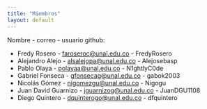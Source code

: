 ```yaml
---
title: "Miembros"
layout: default
---
```

Nombre - correo - usuario github:
- Fredy Rosero - [faroseroc@unal.edu.co](mailto:faroseroc@unal.edu.co) - FredyRosero
- Alejandro Alejo - [alsalejopa@unal.edu.co](mailto:alsalejopa@unal.edu.co) - Alejosebasp
- Pablo Olaya - [polayaa@unal.edu.co](mailto:polayaa@unal.edu.co) - N1ghtlyC0de
- Gabriel Fonseca - [gfonsecag@unal.edu.co](mailto:gfonsecag@unal.edu.co) - gabok2003
- Nicolás Gómez - [nigomezgu@unal.edu.co](mailto:nigomezgu@unal.edu.co) - Nigogu
- Juan David Guarnizo - jguarnizog@unal.edu.co - JuanDGU1108
- Diego Quintero - [dquinterogo@unal.edu.co](mailto:dquinterogo@unal.edu.co) - dfquintero

